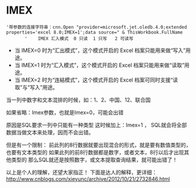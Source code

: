 # IMEX #

	'带参数的连接字符串：cnn.Open "provider=microsoft.jet.oledb.4.0;extended properties='excel 8.0;IMEX=1';data source=" & ThisWorkbook.FullName
	       '    IMEX 汇入模式  0 只读  1 只写   2 可读写

- 当 IMEX=0 时为“汇出模式”，这个模式开启的 Excel 档案只能用来做“写入”用途。
- 当 IMEX=1 时为“汇入模式”，这个模式开启的 Excel 档案只能用来做“读取”用途。
- 当 IMEX=2 时为“连結模式”，这个模式开启的 Excel 档案可同时支援“读取”与“写入”用途。
	
当一列中数字和文本混排的时候，如：1、2、中国、12、联合国

如果省略：Imex参数，也就是Imex=0，可能会出错

原因是SQL要求一列中只能有一种类型
这时候加上：Imex=1  ， SQL就会将全部数据当做文本来处理，因而不会出错。
	
但是有一个限制：
前此列的8行数据就要出现混合的形式，就是要有数值类型的，也要有文本类型的
如果此列的前8行数据都是数字，或者文本，8行以后才出现其他类型的
那么SQL就还是按照数字，或文本提取查询结果，就可能出错了！
	
以上是个人的理解，还望大家指正！
下面是达人的解释，更详细：http://www.cnblogs.com/xieyunc/archive/2012/10/21/2732846.html